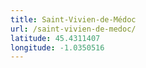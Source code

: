 ```yaml
---
title: Saint-Vivien-de-Médoc
url: /saint-vivien-de-medoc/
latitude: 45.4311407
longitude: -1.0350516
---
```

